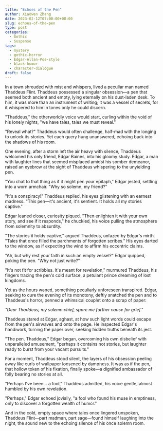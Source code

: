 ```yaml
---
title: "Echoes of the Pen"
author: Xiaowen Zhang
date: 2023-02-12T07:00:00+08:00
slug: echoes-of-the-pen
type: post
categories:
  - Gothic
  - Suspense
tags:
  - mystery
  - gothic-horror
  - Edgar-Allan-Poe-style
  - black-humor
  - character-dialogue
draft: false
---
```


In a town shrouded with mist and whispers, lived a peculiar man named Thaddeus Flint. Thaddeus possessed a singular obsession—a pen that seemed both ancient and empty, lying eternally on his dust-laden desk. To him, it was more than an instrument of writing; it was a vessel of secrets, for it whispered to him in tones only he could discern.

"Thaddeus," the otherworldly voice would start, curling within the void of his lonely nights, "we have tales, tales we must reveal."

"Reveal what?" Thaddeus would often challenge, half-mad with the longing to unlock its stories. Yet each query hung unanswered, echoing back into the shadows of his room.

One evening, after a storm left the air heavy with silence, Thaddeus welcomed his only friend, Edgar Baines, into his gloomy study. Edgar, a man with laughter lines that seemed misplaced amidst his somber demeanor, raised an eyebrow at the sight of Thaddeus whispering to the unyielding pen.

"You chat to that thing as if it might pen your epitaph," Edgar jested, settling into a worn armchair. "Why so solemn, my friend?"

"It's a conspiracy!" Thaddeus replied, his eyes glistening with an earnest madness. "This pen—it's ancient, it's sentient. It holds all my stories captive."

Edgar leaned closer, curiosity piqued. "Then enlighten it with your own story, and see if it responds," he chuckled, his voice pulling the atmosphere from solemnity to absurdity.

"The stories it holds captive," argued Thaddeus, unfazed by Edgar's mirth. "Tales that once filled the parchments of forgotten scribes." His eyes darted to the window, as if expecting the wind to affirm his eccentric claims.

"Ah, but why rest your faith in such an empty vessel?" Edgar quipped, poking the pen. "Why not just write?"

"It's not fit for scribbles. It's meant for revelation," murmured Thaddeus, his fingers tracing the pen's cold surface, a petulant prince dreaming of lost kingdoms.

Yet as the hours waned, something peculiarly unforeseen transpired. Edgar, seeking to cure the evening of its monotony, deftly snatched the pen and to Thaddeus's horror, penned a whimsical couplet onto a scrap of paper:

*"Dear Thaddeus, my solemn chief, spare me further cause for grief."*

Thaddeus stared at Edgar, aghast, at how such light words could escape from the pen's airwaves and onto the page. He inspected Edgar's handiwork, turning the paper over, seeking hidden truths beneath its jest.

"The pen, Thaddeus," Edgar began, overcoming his own disbelief with unparalleled amusement, "perhaps it contains not stories, but laughter ready to burst from your vacant pursuits."

For a moment, Thaddeus stood silent, the layers of his obsession peeling away like curls of wallpaper loosened by dampness. It was as if the pen, that hollow token of his fixation, finally spoke—a dignified ambassador of folly bearing no stories at all.

"Perhaps I've been... a fool," Thaddeus admitted, his voice gentle, almost humbled by his own revelation.

"Perhaps," Edgar echoed jovially, "a fool who found his muse in emptiness, only to discover a forgotten wealth of humor."

And in the cold, empty space where tales once lingered unspoken, Thaddeus Flint—part madman, part sage—found himself laughing into the night, the sound new to the echoing silence of his once solemn room.